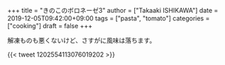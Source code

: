 +++
title = "きのこのボロネーゼ3"
author = ["Takaaki ISHIKAWA"]
date = 2019-12-05T09:42:00+09:00
tags = ["pasta", "tomato"]
categories = ["cooking"]
draft = false
+++

解凍ものも悪くないけど、さすがに風味は落ちます。

{{< tweet 1202554113076019202 >}}
